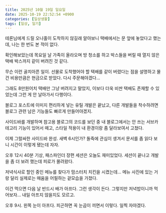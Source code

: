 ```yaml
---
title: 2025년 10월 19일 일요일
date: 2025-10-19 22:52:54 +0900
categories: [일상생활]
tags: [일상, 일기]
---
```


테론님에게 드릴 오나홀이 도착하지 않길래 알아보니 택배에서는 문 앞에 놓았다고 했는데, 나는 한 번도 본 적이 없다.

확인해보았는데 목요일 날 가족이 올라오며 방 청소를 하고 박스들을 버릴 때 열지 않은 택배 박스까지 같이 버려진 것 같다.

무슨 이런 골치아픈 일이. 선물로 도착했어야 할 택배를 같이 버렸다는 점을 설명하고 물건 비용만큼은 현금으로 받았다. 다시 주문해야겠다...

그래도 8만원어치 택배만 그냥 버려지고 말았지, 이보다 더욱 비싼 택배도 존재할 수 있었는데 그런 게 안 날아가서 다행이다.

블로그 포스트에 이미지 편리하게 넣는 유틸 개발은 끝났고, 다른 개발들을 착수하려면 블로그 관련 남은 기능들도 빠르게 만들어야겠지.

사이드바를 개발하며 참고용 블로그의 코드를 보던 중 내 블로그에서는 안 쓰는 서브카테고리 기능이 있어서 떼고, 스타일 적용이 내 환경이랑 좀 달라보여서 고쳤다.

이제 그럴싸한 사이드바 완성. 새벽 6시인가? 돌죽에 관심이 생겨서 문서를 좀 읽다 보니 시간이 이렇게 됐는데 자자.

오후 12시 40분 기상, 패스파인더 장편 세션은 오늘도 재미있었다. 세션이 끝나고 개발을 좀 더 보려 했는데 피로가 몰려왔다.

저녁식사로 할인 중인 메뉴를 찾다가 맘스터치 치킨을 시켰는데... 메뉴 사진에 있는 거랑 달리 실제로는 매움을 어필하는 겉모습을 가졌다.

이건 먹으면 다음 날 반드시 배가 아프다. 그런 생각이 든다. 그렇지만 저녁밥이니까 먹어보자... 내일 아프지 않을지도 모르고.

오후 9시. 왼쪽 눈이 아프다. 피곤하면 꼭 눈곱이 끼면서 이렇다. 일찍 자야겠다.
